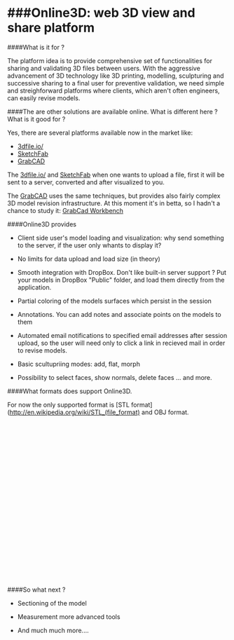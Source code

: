 ###Online3D: web 3D view and share platform  
========

####What is it for ? 

The platform idea is to provide comprehensive set of functionalities for sharing and validating 3D files 
between users. With the aggressive advancement of 3D technology like 3D printing, modelling, sculpturing and 
successive sharing to a final user for preventive validation, we need simple and streighforward platforms where
clients, which aren't often engineers, can easily revise models. 


####The are other solutions are available online. What is different here ? What is it good for ? 

Yes, there are several platforms available now in the market like: 

- [3dfile.io/](http://3dfile.io/)
- [SketchFab](https://sketchfab.com/)
- [GrabCAD](http://grabcad.com/)


The [3dfile.io/](http://3dfile.io/) and [SketchFab](https://sketchfab.com/) when one wants to upload a file, first 
it will be sent to a server, converted and after visualized to you. 


The [GrabCAD](http://grabcad.com/)  uses the same techniques, but provides also fairly complex 3D model revision 
infrastructure. At this moment it's in betta, so I hadn't a chance to study it: 
[GrabCad Workbench](http://grabcad.com/workbench)


####Online3D provides 

+ Client side user's model loading and visualization: why send something to the server, 
  if the user only whants to display it? 

+ No limits for data upload and load size (in theory)

+ Smooth integration with DropBox. Don't like built-in server support ? Put your models in DropBox "Public" folder, 
  and load them directly from the application. 

+ Partial coloring of the models surfaces which persist in the session 

+ Annotations. You can add notes and associate points on the models to them 

+ Automated email notifications to specified email addresses after session upload, so the user
  will need only to click a link in recieved mail in order to revise models. 

+ Basic scultupriing modes: add, flat, morph

+ Possibility to select faces, show normals, delete faces ... and more.




####What formats does support Online3D. 

For now the only supported format is [STL format](http://en.wikipedia.org/wiki/STL_(file_format) and OBJ format.

<object width="640" height="360"><param name="movie" 
value="http://www.youtube.com/v/RY8IlPX-Xys?version=3&amp;hl=en_US">
      <param name="allowFullScreen" value="true">
      <param name="allowscriptaccess" value="always">
      <embed src="http://www.youtube.com/v/RY8IlPX-Xys?version=3&amp;hl=en_US" type="application/x-shockwave-flash" 
         width="640" height="360" allowscriptaccess="always" allowfullscreen="true">
</object>





####So what next  ? 

- Sectioning of the model 

- Measurement more advanced tools 

- And much much more....






